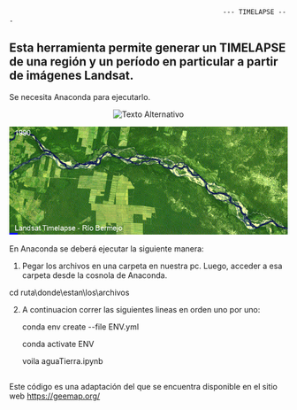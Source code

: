                                                           --- TIMELAPSE --- 
                                                            
## Esta herramienta permite generar un TIMELAPSE de una región y un período en particular a partir de imágenes Landsat.

Se necesita Anaconda para ejecutarlo.

<p align="center">
  <img src=timelaspse.gif alt="Texto Alternativo">
</p>

<p align="center">
  <img src=landsat_rioBermejo.gif alt="Texto Alternativo">
</p>




En Anaconda se deberá ejecutar la siguiente manera: 

1) Pegar los archivos en una carpeta en nuestra pc. Luego, acceder a esa carpeta desde la cosnola de Anaconda.

 cd ruta\donde\estan\los\archivos

 
2) A continuacion correr las siguientes lineas en orden uno por uno:

    conda env create --file ENV.yml

    conda activate ENV

    voila aguaTierra.ipynb
   

##


Este código es una adaptación del que se encuentra disponible en el sitio web https://geemap.org/
